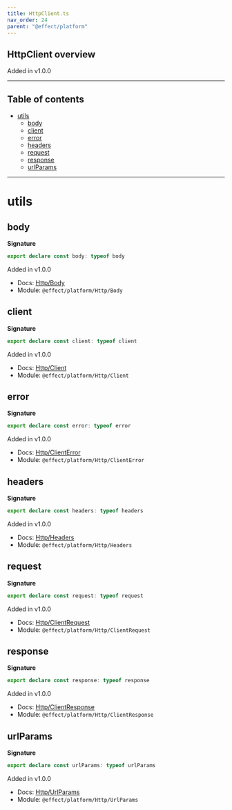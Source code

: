 ```yaml
---
title: HttpClient.ts
nav_order: 24
parent: "@effect/platform"
---
```


## HttpClient overview

Added in v1.0.0

---

<h2 class="text-delta">Table of contents</h2>

- [utils](#utils)
  - [body](#body)
  - [client](#client)
  - [error](#error)
  - [headers](#headers)
  - [request](#request)
  - [response](#response)
  - [urlParams](#urlparams)

---

# utils

## body

**Signature**

```ts
export declare const body: typeof body
```

Added in v1.0.0

- Docs: [Http/Body](https://effect-ts.github.io/platform/platform/Http/Body.html)
- Module: `@effect/platform/Http/Body`

## client

**Signature**

```ts
export declare const client: typeof client
```

Added in v1.0.0

- Docs: [Http/Client](https://effect-ts.github.io/platform/platform/Http/Client.html)
- Module: `@effect/platform/Http/Client`

## error

**Signature**

```ts
export declare const error: typeof error
```

Added in v1.0.0

- Docs: [Http/ClientError](https://effect-ts.github.io/platform/platform/Http/ClientError.html)
- Module: `@effect/platform/Http/ClientError`

## headers

**Signature**

```ts
export declare const headers: typeof headers
```

Added in v1.0.0

- Docs: [Http/Headers](https://effect-ts.github.io/platform/platform/Http/Headers.html)
- Module: `@effect/platform/Http/Headers`

## request

**Signature**

```ts
export declare const request: typeof request
```

Added in v1.0.0

- Docs: [Http/ClientRequest](https://effect-ts.github.io/platform/platform/Http/ClientRequest.html)
- Module: `@effect/platform/Http/ClientRequest`

## response

**Signature**

```ts
export declare const response: typeof response
```

Added in v1.0.0

- Docs: [Http/ClientResponse](https://effect-ts.github.io/platform/platform/Http/ClientResponse.html)
- Module: `@effect/platform/Http/ClientResponse`

## urlParams

**Signature**

```ts
export declare const urlParams: typeof urlParams
```

Added in v1.0.0

- Docs: [Http/UrlParams](https://effect-ts.github.io/platform/platform/Http/UrlParams.html)
- Module: `@effect/platform/Http/UrlParams`

